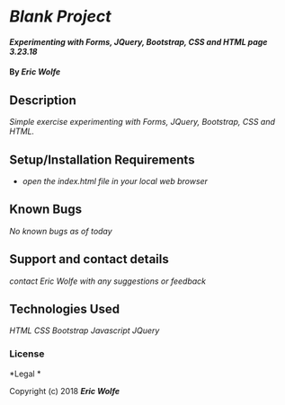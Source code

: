 # _Blank Project_

#### _Experimenting with Forms, JQuery, Bootstrap, CSS and HTML page 3.23.18_

#### By _**Eric Wolfe**_

## Description

_Simple exercise experimenting with Forms, JQuery, Bootstrap, CSS and HTML._

## Setup/Installation Requirements

* _open the index.html file in your local web browser_

## Known Bugs

_No known bugs as of today_

## Support and contact details

_contact Eric Wolfe with any suggestions or feedback_

## Technologies Used

_HTML_
_CSS_
_Bootstrap_
_Javascript_
_JQuery_

### License

*Legal *

Copyright (c) 2018 **_Eric Wolfe_**
